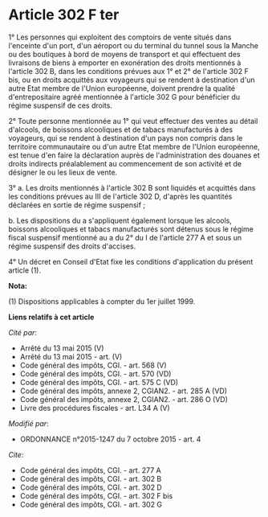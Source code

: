 # Article 302 F ter

1° Les personnes qui exploitent des comptoirs de vente situés dans l'enceinte d'un port, d'un aéroport ou du terminal du
tunnel sous la Manche ou des boutiques à bord de moyens de transport et qui effectuent des livraisons de biens à emporter en
exonération des droits mentionnés à l'article 302 B, dans les conditions prévues aux 1° et 2° de l'article 302 F bis, ou en
droits acquittés aux voyageurs qui se rendent à destination d'un autre Etat membre de l'Union européenne, doivent prendre la
qualité d'entrepositaire agréé mentionnée à l'article 302 G pour bénéficier du régime suspensif de ces droits. 

2° Toute personne mentionnée au 1° qui veut effectuer des ventes au détail d'alcools, de boissons alcooliques et de tabacs
manufacturés à des voyageurs, qui se rendent à destination d'un pays non compris dans le territoire communautaire ou d'un
autre Etat membre de l'Union européenne, est tenue d'en faire la déclaration auprès de l'administration des douanes et droits
indirects préalablement au commencement de son activité et de désigner le ou les lieux de vente. 

3° a. Les droits mentionnés à l'article 302 B sont liquidés et acquittés dans les conditions prévues au III de l'article 302
D, d'après les quantités déclarées en sortie de régime suspensif ; 

b. Les dispositions du a s'appliquent également lorsque les alcools, boissons alcooliques et tabacs manufacturés sont détenus
sous le régime fiscal suspensif mentionné au a du 2° du I de l'article 277 A et sous un régime suspensif des droits
d'accises. 

4° Un décret en Conseil d'Etat fixe les conditions d'application du présent article (1).

**Nota:**

(1) Dispositions applicables à compter du 1er juillet 1999.

**Liens relatifs à cet article**

_Cité par_:

  - Arrêté du 13 mai 2015 (V)
  - Arrêté du 13 mai 2015 - art. (V)
  - Code général des impôts, CGI. - art. 568 (V)
  - Code général des impôts, CGI. - art. 570 (VD)
  - Code général des impôts, CGI. - art. 575 C (VD)
  - Code général des impôts, annexe 2, CGIAN2. - art. 285 A (VD)
  - Code général des impôts, annexe 2, CGIAN2. - art. 286 O (VD)
  - Livre des procédures fiscales - art. L34 A (V)

_Modifié par_:

  - ORDONNANCE n°2015-1247 du 7 octobre 2015 - art. 4

_Cite_:

  - Code général des impôts, CGI. - art. 277 A
  - Code général des impôts, CGI. - art. 302 B
  - Code général des impôts, CGI. - art. 302 D
  - Code général des impôts, CGI. - art. 302 F bis
  - Code général des impôts, CGI. - art. 302 G
